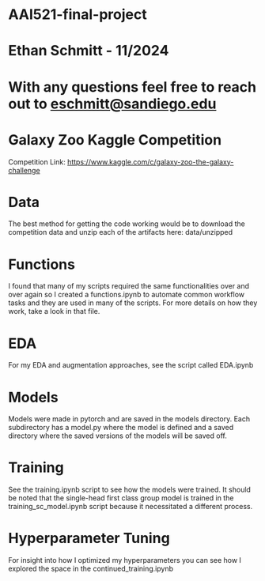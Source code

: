 # AAI521-final-project
# Ethan Schmitt - 11/2024
# With any questions feel free to reach out to eschmitt@sandiego.edu


# Galaxy Zoo Kaggle Competition
Competition Link: https://www.kaggle.com/c/galaxy-zoo-the-galaxy-challenge

# Data
The best method for getting the code working would be to download the competition data and unzip each of the artifacts here: data/unzipped

# Functions
I found that many of my scripts required the same functionalities over and over again so I created a functions.ipynb to automate common workflow tasks and they are used in many of the scripts. For more details on how they work, take a look in that file.

# EDA
For my EDA and augmentation approaches, see the script called EDA.ipynb

# Models
Models were made in pytorch and are saved in the models directory. Each subdirectory has a model.py where the model is defined and a saved directory where the saved versions of the models will be saved off.

# Training
See the training.ipynb script to see how the models were trained. It should be noted that the single-head first class group model is trained in the training_sc_model.ipynb script because it necessitated a different process.

# Hyperparameter Tuning
For insight into how I optimized my hyperparameters you can see how I explored the space in the continued_training.ipynb